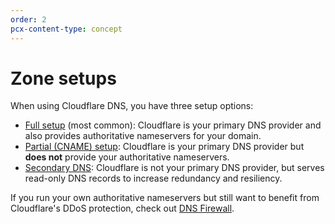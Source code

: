 ```yaml
---
order: 2
pcx-content-type: concept
---
```


# Zone setups

When using Cloudflare DNS, you have three setup options:

- [Full setup](full-setup) (most common): Cloudflare is your primary DNS provider and also provides authoritative nameservers for your domain.
- [Partial (CNAME) setup](partial-setup): Cloudflare is your primary DNS provider but **does not** provide your authoritative nameservers.
- [Secondary DNS](secondary-dns): Cloudflare is not your primary DNS provider, but serves read-only DNS records to increase redundancy and resiliency.

<Aside type="note" header="Note:">

If you run your own authoritative nameservers but still want to benefit from Cloudflare's DDoS protection, check out [DNS Firewall](/dns-firewall).

</Aside>
